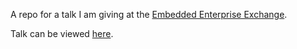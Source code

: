 A repo for a talk I am giving at the [Embedded Enterprise Exchange](http://sites.cardiff.ac.uk/cuenterprise/2014/03/04/embedded-enterprise-exchange-towards-an-a-to-z-of-enterprise-in-the-curriculum/).

Talk can be viewed [here](http://drvinceknight.github.io/EmbeddedEnterpriseExchange).
